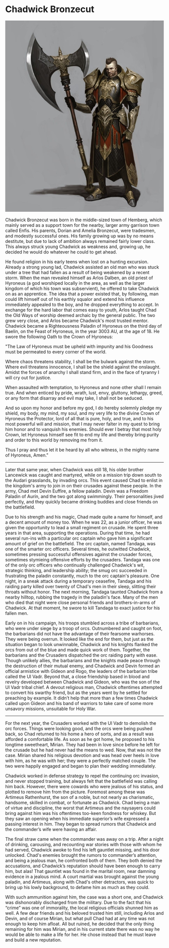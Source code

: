 #  Chadwick Bronzecut

![character image](chad.jpg)

Chadwick Bronzecut was born in the middle-sized town of Hemberg, which mainly served as a support town for the nearby, larger army garrison town called Enfis. His parents, Dorian and Amelia Bronzecut, were tradesmen, and modestly successful ones. His family growing up was by no means destitute, but due to lack of ambition always remained fairly lower class. This always struck young Chadwick as weakness and, growing up, he decided he would do whatever he could to get ahead.

He found religion in his early teens when lost on a hunting excursion. Already a strong young lad, Chadwick assisted an old man who was stuck under a tree that had fallen as a result of being weakened by a recent storm. When the man revealed himself as Arlos Dalben, an old priest of Hyroneus (a god worshiped locally in the area, as well as the larger kingdom of which his town was subservient), he offered to take Chadwick on as an apprentice. The idea that a power existed that, by following, man could lift himself out of his earthly squalor and extend his influence immediately appealed to the boy, and he dropped everything to accept. In exchange for the hard labor that comes easy to youth, Arlos taught Chad the Old Ways of worship deemed archaic by the general public. The two grew very close, and Arlos became Chadwick's most trusted mentor. Chadwick became a Righteousness Paladin of Hyroneus on the third day of Baelin, on the Feast of Hyroneus, in the year 3003 AU, at the age of 18. He swore the following Oath to the Crown of Hyroneus:

"The Law of Hyroneus must be upheld with impunity and his Goodness must be permeated to every corner of the world.

Where chaos threatens stability, I shall be the bulwark against the storm.
Where evil threatens innocence, I shall be the shield against the onslaught.
Amidst the forces of anarchy I shall stand firm, and in the face of tyranny I will cry out for justice.

When assaulted with temptation, to Hyroneus and none other shall I remain true.
And when enticed by pride, wrath, lust, envy, gluttony, lethargy, greed, or any form that disarray and evil may take, I shall not be seduced.

And so upon my honor and before my god, I do hereby solemnly pledge my shield, my body, my mind, my soul, and my very life to the divine Crown of Hyroneus the Protector, lord of all that is pure, holy, and true, and to his most powerful will and mission, that I may never falter in my quest to bring him honor and to vanquish his enemies. Should ever I betray that most holy Crown, let Hyroneus himself see fit to end my life and thereby bring purity and order to this world by removing me from it.

Thus I pray and thus let it be heard by all who witness, in the mighty name of Hyroneus, Amen."

---

Later that same year, when Chadwick was still 18, his older brother Lancewick was caught and martyred, while on a mission trip down south to the Audari grasslands, by invading  orcs. This event caused Chad to enlist in the kingdom's army to join in on their crusades against these people. In the army, Chad met Devin Euffire, a fellow paladin. Devin was a Freedom Paladin of Aurín, and the two got along swimmingly. Their personalities jived perfectly, and they quickly became drinking buddies and close friends on the battlefield.

Due to his strength and his magic, Chad made quite a name for himself, and a decent amount of money too. When he was 22, as a junior officer, he was given the opportunity to lead a small regiment on crusade. He spent three years in that area, supporting the operations. During that time, he had several run-ins with a particular orc captain who gave him a significant amount of grief on the battlefield. The orc captain, named Tandaga, was one of the smarter orc officers. Several times, he outwitted Chadwick, sometimes pressing successful offensives against the crusader forces, sometimes stymieing offensive efforts by the crusaders. Tandaga was one of the only orc officers who continually challenged Chadwick's wit, strategic thinking, and leadership ability; the smug orc succeeded in frustrating the paladin constantly, much to the orc captain's pleasure. One night, in a sneak attack during a temporary ceasefire, Tandaga and his raiding party killed over twenty of Chad's men in their sleep, slitting their throats without honor. The next morning, Tandaga taunted Chadwick from a nearby hilltop, rubbing the tragedy in the paladin's face. Many of the men who died that night were close personal friends and brothers-in-arms of Chadwick. At that moment, he swore to kill Tandaga to exact justice for his fallen men.

Early on in his campaign, his troops stumbled across a tribe of barbarians, who were under siege by a troop of orcs. Outnumbered and caught on foot, the barbarians did not have the advantage of their fearsome warhorses. They were being overrun. It looked like the end for them, but just as the situation began to look unwinnable, Chadwick and his knights flanked the orcs from out of the blue and made quick work of them. Together, the barbarians and the Crusaders dispatched the orc raiding party with ease. Though unlikely allies, the barbarians and the knights made peace through the destruction of their mutual enemy, and Chadwick and Devin formed an official armistice with Gideon and Rogo, the leaders of the barbarian tribe called the Ul Vadr. Beyond that, a close friendship based in blood and revelry developed between Chadwick and Gideon, who was the son of the Ul Vadr tribal chief. A devout religious man, Chadwick oftentimes attempted to convert his swarthy friend, but as the years went by he settled for preaching by example. It didn’t help that more than a few times Chadwick called upon Gideon and his band of warriors to take care of some more unsavory missions, unsuitable for Holy War.

---

For the next year, the Crusaders worked with the Ul Vadr to demolish the orc forces. Things were looking good, and the orcs were being pushed back, so Chad returned to his home a hero of sorts, and as a result was afforded a comfortable life. As soon as he got home, he proposed to his longtime sweetheart, Mirian. They had been in love since before he left for the crusade but he had never had the means to wed. Now, that was not the case. Mirian shared his religious devotion and was head over heels in love with him, as he was with her; they were a perfectly matched couple. The two were happily engaged and began to plan their wedding immediately.

Chadwick worked in defense strategy to repel the continuing orc invasion, and never stopped training, but always felt that the battlefield was calling him back. However, there were cowards who were jealous of his status, and plotted to remove him from the picture. Foremost among these was Artimeus Rathenhurst, the son of a noble, but not nearly as charismatic, handsome, skilled in combat, or fortunate as Chadwick. Chad being a man of virtue and discipline, the worst that Artimeus and the naysayers could bring against him was his oftentimes too-keen fondness for whiskey. But they saw an opening when his immediate superior’s wife expressed a passing interest in him. They began to spread rumors that Chadwick and the commander’s wife were having an affair.

The final straw came when the commander was away on a trip. After a night of drinking, carousing, and recounting war stories with those with whom he had served, Chadwick awoke to find his left gauntlet missing, and his door unlocked. Chad's enemies brought the rumors to commander’s attention, and being a jealous man, he confronted both of them. They both denied the accusations, and Chadwick’s reputation should have been enough to carry him, but alas! That gauntlet was found in the marital room, near damning evidence in a jealous mind. A court martial was brought against the young paladin, and Artimeus, along with Chad's other detractors, was quick to bring up his lowly background, to defame him as much as they could.

With such ammunition against him, the case was a short one, and Chadwick was dishonorably discharged from the military. Due to the fact that his “crime” was one of immorality, the local religious officials shunned him as well. A few dear friends and his beloved trusted him still, including Arlos and Devin, and of course Mirian, but what pull Chad had at any time was not enough to keep him afloat. All but ruined, he decided that the only thing remaining for him was Mirian, and in his current state there was no way he would be able to make a life for her. He chose instead that he must leave and build a new reputation.